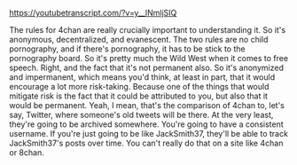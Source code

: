 https://youtubetranscript.com/?v=y__lNmljSIQ

 The rules for 4chan are really crucially important to understanding it. So it's anonymous, decentralized, and evanescent. The two rules are no child pornography, and if there's pornography, it has to be stick to the pornography board. So it's pretty much the Wild West when it comes to free speech. Right, and the fact that it's not permanent also. So it's anonymized and impermanent, which means you'd think, at least in part, that it would encourage a lot more risk-taking. Because one of the things that would mitigate risk is the fact that it could be attributed to you, but also that it would be permanent. Yeah, I mean, that's the comparison of 4chan to, let's say, Twitter, where someone's old tweets will be there. At the very least, they're going to be archived somewhere. You're going to have a consistent username. If you're just going to be like JackSmith37, they'll be able to track JackSmith37's posts over time. You can't really do that on a site like 4chan or 8chan.